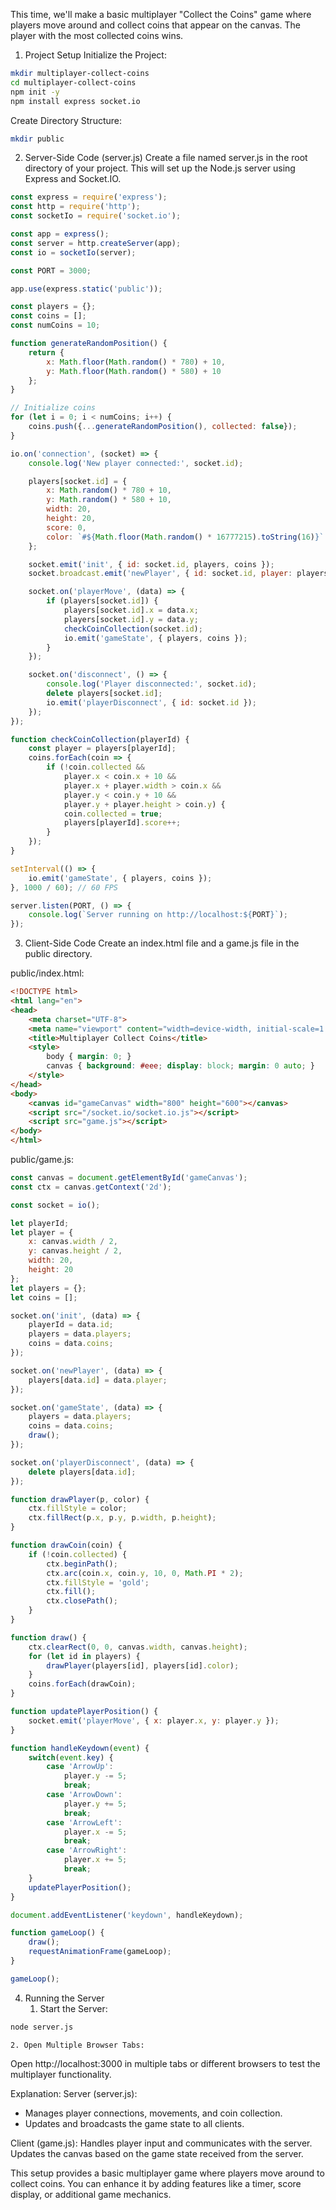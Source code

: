 This time, we'll make a basic multiplayer "Collect the Coins" game where players move around and collect coins that appear on the canvas. The player with the most collected coins wins.

1. Project Setup
Initialize the Project:

```bash
mkdir multiplayer-collect-coins
cd multiplayer-collect-coins
npm init -y
npm install express socket.io
```

Create Directory Structure:
```bash
mkdir public
```

2. Server-Side Code (server.js)
Create a file named server.js in the root directory of your project. This will set up the Node.js server using Express and Socket.IO.

```javascript
const express = require('express');
const http = require('http');
const socketIo = require('socket.io');

const app = express();
const server = http.createServer(app);
const io = socketIo(server);

const PORT = 3000;

app.use(express.static('public'));

const players = {};
const coins = [];
const numCoins = 10;

function generateRandomPosition() {
    return {
        x: Math.floor(Math.random() * 780) + 10,
        y: Math.floor(Math.random() * 580) + 10
    };
}

// Initialize coins
for (let i = 0; i < numCoins; i++) {
    coins.push({...generateRandomPosition(), collected: false});
}

io.on('connection', (socket) => {
    console.log('New player connected:', socket.id);

    players[socket.id] = {
        x: Math.random() * 780 + 10,
        y: Math.random() * 580 + 10,
        width: 20,
        height: 20,
        score: 0,
        color: `#${Math.floor(Math.random() * 16777215).toString(16)}`
    };

    socket.emit('init', { id: socket.id, players, coins });
    socket.broadcast.emit('newPlayer', { id: socket.id, player: players[socket.id] });

    socket.on('playerMove', (data) => {
        if (players[socket.id]) {
            players[socket.id].x = data.x;
            players[socket.id].y = data.y;
            checkCoinCollection(socket.id);
            io.emit('gameState', { players, coins });
        }
    });

    socket.on('disconnect', () => {
        console.log('Player disconnected:', socket.id);
        delete players[socket.id];
        io.emit('playerDisconnect', { id: socket.id });
    });
});

function checkCoinCollection(playerId) {
    const player = players[playerId];
    coins.forEach(coin => {
        if (!coin.collected && 
            player.x < coin.x + 10 &&
            player.x + player.width > coin.x &&
            player.y < coin.y + 10 &&
            player.y + player.height > coin.y) {
            coin.collected = true;
            players[playerId].score++;
        }
    });
}

setInterval(() => {
    io.emit('gameState', { players, coins });
}, 1000 / 60); // 60 FPS

server.listen(PORT, () => {
    console.log(`Server running on http://localhost:${PORT}`);
});
```

3. Client-Side Code
Create an index.html file and a game.js file in the public directory.

public/index.html:

```html
<!DOCTYPE html>
<html lang="en">
<head>
    <meta charset="UTF-8">
    <meta name="viewport" content="width=device-width, initial-scale=1.0">
    <title>Multiplayer Collect Coins</title>
    <style>
        body { margin: 0; }
        canvas { background: #eee; display: block; margin: 0 auto; }
    </style>
</head>
<body>
    <canvas id="gameCanvas" width="800" height="600"></canvas>
    <script src="/socket.io/socket.io.js"></script>
    <script src="game.js"></script>
</body>
</html>
```

public/game.js:

```javascript
const canvas = document.getElementById('gameCanvas');
const ctx = canvas.getContext('2d');

const socket = io();

let playerId;
let player = {
    x: canvas.width / 2,
    y: canvas.height / 2,
    width: 20,
    height: 20
};
let players = {};
let coins = [];

socket.on('init', (data) => {
    playerId = data.id;
    players = data.players;
    coins = data.coins;
});

socket.on('newPlayer', (data) => {
    players[data.id] = data.player;
});

socket.on('gameState', (data) => {
    players = data.players;
    coins = data.coins;
    draw();
});

socket.on('playerDisconnect', (data) => {
    delete players[data.id];
});

function drawPlayer(p, color) {
    ctx.fillStyle = color;
    ctx.fillRect(p.x, p.y, p.width, p.height);
}

function drawCoin(coin) {
    if (!coin.collected) {
        ctx.beginPath();
        ctx.arc(coin.x, coin.y, 10, 0, Math.PI * 2);
        ctx.fillStyle = 'gold';
        ctx.fill();
        ctx.closePath();
    }
}

function draw() {
    ctx.clearRect(0, 0, canvas.width, canvas.height);
    for (let id in players) {
        drawPlayer(players[id], players[id].color);
    }
    coins.forEach(drawCoin);
}

function updatePlayerPosition() {
    socket.emit('playerMove', { x: player.x, y: player.y });
}

function handleKeydown(event) {
    switch(event.key) {
        case 'ArrowUp':
            player.y -= 5;
            break;
        case 'ArrowDown':
            player.y += 5;
            break;
        case 'ArrowLeft':
            player.x -= 5;
            break;
        case 'ArrowRight':
            player.x += 5;
            break;
    }
    updatePlayerPosition();
}

document.addEventListener('keydown', handleKeydown);

function gameLoop() {
    draw();
    requestAnimationFrame(gameLoop);
}

gameLoop();
```

4. Running the Server
    1. Start the Server:
```bash
node server.js
```

    2. Open Multiple Browser Tabs:

Open http://localhost:3000 in multiple tabs or different browsers to test the multiplayer functionality.

Explanation:
Server (server.js):
- Manages player connections, movements, and coin collection.
- Updates and broadcasts the game state to all clients.

Client (game.js):
Handles player input and communicates with the server.
Updates the canvas based on the game state received from the server.

This setup provides a basic multiplayer game where players move around to collect coins. You can enhance it by adding features like a timer, score display, or additional game mechanics.